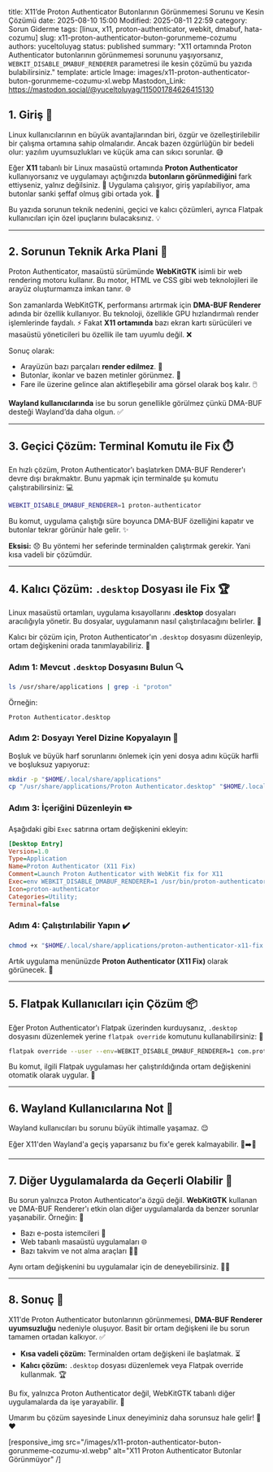 title: X11’de Proton Authenticator Butonlarının Görünmemesi Sorunu ve Kesin Çözümü
date: 2025-08-10 15:00
Modified: 2025-08-11 22:59
category: Sorun Giderme
tags: [linux, x11, proton-authenticator, webkit, dmabuf, hata-cozumu]
slug: x11-proton-authenticator-buton-gorunmeme-cozumu
authors: yuceltoluyag
status: published
summary: "X11 ortamında Proton Authenticator butonlarının görünmemesi sorununu yaşıyorsanız, `WEBKIT_DISABLE_DMABUF_RENDERER` parametresi ile kesin çözümü bu yazıda bulabilirsiniz."
template: article
Image: images/x11-proton-authenticator-buton-gorunmeme-cozumu-xl.webp
Mastodon_Link: https://mastodon.social/@yuceltoluyag/115001784626415130


## 1. Giriş 🌟
Linux kullanıcılarının en büyük avantajlarından biri, özgür ve özelleştirilebilir bir çalışma ortamına sahip olmalarıdır. Ancak bazen özgürlüğün bir bedeli olur: yazılım uyumsuzlukları ve küçük ama can sıkıcı sorunlar. 😅

Eğer **X11** tabanlı bir Linux masaüstü ortamında **Proton Authenticator** kullanıyorsanız ve uygulamayı açtığınızda **butonların görünmediğini** fark ettiyseniz, yalnız değilsiniz. 🤝 Uygulama çalışıyor, giriş yapılabiliyor, ama butonlar sanki şeffaf olmuş gibi ortada yok. 👻

Bu yazıda sorunun teknik nedenini, geçici ve kalıcı çözümleri, ayrıca Flatpak kullanıcıları için özel ipuçlarını bulacaksınız. 💡

---

## 2. Sorunun Teknik Arka Plani 🔧
Proton Authenticator, masaüstü sürümünde **WebKitGTK** isimli bir web rendering motoru kullanır. Bu motor, HTML ve CSS gibi web teknolojileri ile arayüz oluşturmamıza imkan tanır. 🌐

Son zamanlarda WebKitGTK, performansı artırmak için **DMA-BUF Renderer** adında bir özellik kullanıyor. Bu teknoloji, özellikle GPU hızlandırmalı render işlemlerinde faydalı. ⚡ Fakat **X11 ortamında** bazı ekran kartı sürücüleri ve masaüstü yöneticileri bu özellik ile tam uyumlu değil. ❌

Sonuç olarak:
- Arayüzün bazı parçaları **render edilmez**. 🚫
- Butonlar, ikonlar ve bazen metinler görünmez. 👀
- Fare ile üzerine gelince alan aktifleşebilir ama görsel olarak boş kalır. 🖱️

**Wayland kullanıcılarında** ise bu sorun genellikle görülmez çünkü DMA-BUF desteği Wayland’da daha olgun. ✅

---

## 3. Geçici Çözüm: Terminal Komutu ile Fix ⏱️
En hızlı çözüm, Proton Authenticator'ı başlatırken DMA-BUF Renderer'ı devre dışı bırakmaktır. Bunu yapmak için terminalde şu komutu çalıştırabilirsiniz: 💻

```bash
WEBKIT_DISABLE_DMABUF_RENDERER=1 proton-authenticator
```

Bu komut, uygulama çalıştığı süre boyunca DMA-BUF özelliğini kapatır ve butonlar tekrar görünür hale gelir. ✨

**Eksisi:** 😞
Bu yöntemi her seferinde terminalden çalıştırmak gerekir. Yani kısa vadeli bir çözümdür.

---

## 4. Kalıcı Çözüm: `.desktop` Dosyası ile Fix 🏆
Linux masaüstü ortamları, uygulama kısayollarını **.desktop** dosyaları aracılığıyla yönetir. Bu dosyalar, uygulamanın nasıl çalıştırılacağını belirler. 📁

Kalıcı bir çözüm için, Proton Authenticator'ın `.desktop` dosyasını düzenleyip, ortam değişkenini orada tanımlayabiliriz. 🔧

### Adım 1: Mevcut `.desktop` Dosyasını Bulun 🔍
```bash
ls /usr/share/applications | grep -i "proton"
```
Örneğin:
```
Proton Authenticator.desktop
```

### Adım 2: Dosyayı Yerel Dizine Kopyalayın 📂
Boşluk ve büyük harf sorunlarını önlemek için yeni dosya adını küçük harfli ve boşluksuz yapıyoruz:
```bash
mkdir -p "$HOME/.local/share/applications"
cp "/usr/share/applications/Proton Authenticator.desktop" "$HOME/.local/share/applications/proton-authenticator-x11-fix.desktop"
```

### Adım 3: İçeriğini Düzenleyin ✏️
Aşağıdaki gibi `Exec` satırına ortam değişkenini ekleyin:
```ini
[Desktop Entry]
Version=1.0
Type=Application
Name=Proton Authenticator (X11 Fix)
Comment=Launch Proton Authenticator with WebKit fix for X11
Exec=env WEBKIT_DISABLE_DMABUF_RENDERER=1 /usr/bin/proton-authenticator
Icon=proton-authenticator
Categories=Utility;
Terminal=false
```

### Adım 4: Çalıştırılabilir Yapın ✔️
```bash
chmod +x "$HOME/.local/share/applications/proton-authenticator-x11-fix.desktop"
```

Artık uygulama menünüzde **Proton Authenticator (X11 Fix)** olarak görünecek. 🎉

---

## 5. Flatpak Kullanıcıları için Çözüm 📦
Eğer Proton Authenticator'ı Flatpak üzerinden kurduysanız, `.desktop` dosyasını düzenlemek yerine `flatpak override` komutunu kullanabilirsiniz: 🐧

```bash
flatpak override --user --env=WEBKIT_DISABLE_DMABUF_RENDERER=1 com.protonmail.proton-authenticator
```

Bu komut, ilgili Flatpak uygulaması her çalıştırıldığında ortam değişkenini otomatik olarak uygular. 🔄

---

## 6. Wayland Kullanıcılarına Not 🌈
Wayland kullanıcıları bu sorunu büyük ihtimalle yaşamaz. 😌

Eğer X11'den Wayland'a geçiş yaparsanız bu fix'e gerek kalmayabilir. 🔄➡️🌈

---

## 7. Diğer Uygulamalarda da Geçerli Olabilir 🔄
Bu sorun yalnızca Proton Authenticator'a özgü değil. **WebKitGTK** kullanan ve DMA-BUF Renderer'ı etkin olan diğer uygulamalarda da benzer sorunlar yaşanabilir. Örneğin: 🧩

* Bazı e-posta istemcileri 📧
* Web tabanlı masaüstü uygulamaları 🌐
* Bazı takvim ve not alma araçları 📅📝

Aynı ortam değişkenini bu uygulamalar için de deneyebilirsiniz. 👨‍🔬

---

## 8. Sonuç 🏁
X11'de Proton Authenticator butonlarının görünmemesi, **DMA-BUF Renderer uyumsuzluğu** nedeniyle oluşuyor. Basit bir ortam değişkeni ile bu sorun tamamen ortadan kalkıyor. ✅

* **Kısa vadeli çözüm:** Terminalden ortam değişkeni ile başlatmak. ⏳
* **Kalıcı çözüm:** `.desktop` dosyası düzenlemek veya Flatpak override kullanmak. 🏆

Bu fix, yalnızca Proton Authenticator değil, WebKitGTK tabanlı diğer uygulamalarda da işe yarayabilir. 💯

Umarım bu çözüm sayesinde Linux deneyiminiz daha sorunsuz hale gelir! 🐧❤️

[responsive_img src="/images/x11-proton-authenticator-buton-gorunmeme-cozumu-xl.webp" alt="X11 Proton Authenticator Butonlar Görünmüyor" /]